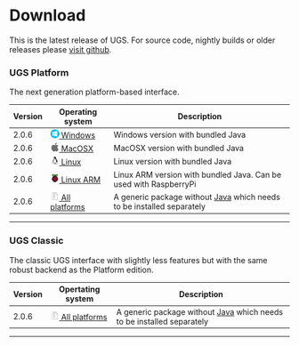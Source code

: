 # Download

This is the latest release of UGS. For source code, nightly builds or older releases please [visit github](https://github.com/winder/Universal-G-Code-Sender).

### UGS Platform
The next generation platform-based interface.

| Version | Operating system | Description |
| ------- | ---------------- | ----------- |
| 2.0.6   | [![Windows](../img/common/os_windows.png) Windows](https://ugs.jfrog.io/ugs/UGS/v2.0.6/ugs-platform-app-win.zip) | Windows version with bundled Java |
| 2.0.6   | [![MacOSX](../img/common/os_mac.png) MacOSX](https://ugs.jfrog.io/ugs/UGS/v2.0.6/ugs-platform-app-ios.dmg) | MacOSX version with bundled Java |
| 2.0.6   | [![Linux](../img/common/os_linux.png) Linux](https://ugs.jfrog.io/ugs/UGS/v2.0.6/ugs-platform-app-linux.tar.gz) | Linux version with bundled Java |
| 2.0.6   | [![Linux ARM](../img/common/os_linux_arm.png) Linux ARM](https://ugs.jfrog.io/ugs/UGS/v2.0.6/ugs-platform-app-pi.tar.gz) | Linux ARM version with bundled Java. Can be used with RaspberryPi |
| 2.0.6   | [![All platforms](../img/common/zip.png) All platforms](https://ugs.jfrog.io/ugs/UGS/v2.0.6/ugs-platform-app.zip) | A generic package without [Java][java_link] which needs to be installed separately |

<hr/>

### UGS Classic
The classic UGS interface with slightly less features but with the same robust backend as the Platform edition.

| Version | Opertating system | Description |
| ------- | ----------------- | ----------- |
| 2.0.6   | [![All platforms](../img/common/zip.png) All platforms](https://ugs.jfrog.io/ugs/UGS/v2.0.6/UniversalGcodeSender.zip) | A generic package without [Java][java_link] which needs to be installed separately |

<hr/>

[java_link]: https://java.com/en/download/manual.jsp

